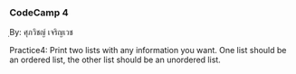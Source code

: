 ### CodeCamp 4 ###
ฺBy: ศุภวิชญ์ เจริญเวช

Practice4: 
  Print two lists with any information you want. One list should be an ordered list, the other list should be an unordered list.